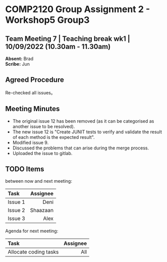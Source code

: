 # COMP2120 Group Assignment 2 - Workshop5 Group3

## Team Meeting 7 | Teaching break wk1 | 10/09/2022 (10.30am - 11.30am)
**Absent:**
Brad  
**Scribe:**
Jun
## Agreed Procedure
Re-checked all issues。

## Meeting Minutes
- The original issue 12 has been removed (as it can be categorised as another issue to be resolved).
- The new issue 12 is "Create JUNIT tests to verify and validate the result of each method is the expected result".
- Modified issue 9.
- Discussed the problems that can arise during the merge process.
- Uploaded the issue to gitlab.

   

## TODO Items
between now and next meeting:

| Task    | Assignee |
|:--------|---------:|
| Issue 1 |     Deni |
| Issue 2 | Shaazaan |
| Issue 3 |     Alex |

Agenda for next meeting:

| Task                                                                | Assignee        |
|:--------------------------------------------------------------------|----------------:|
| Allocate coding tasks                                               |             All |